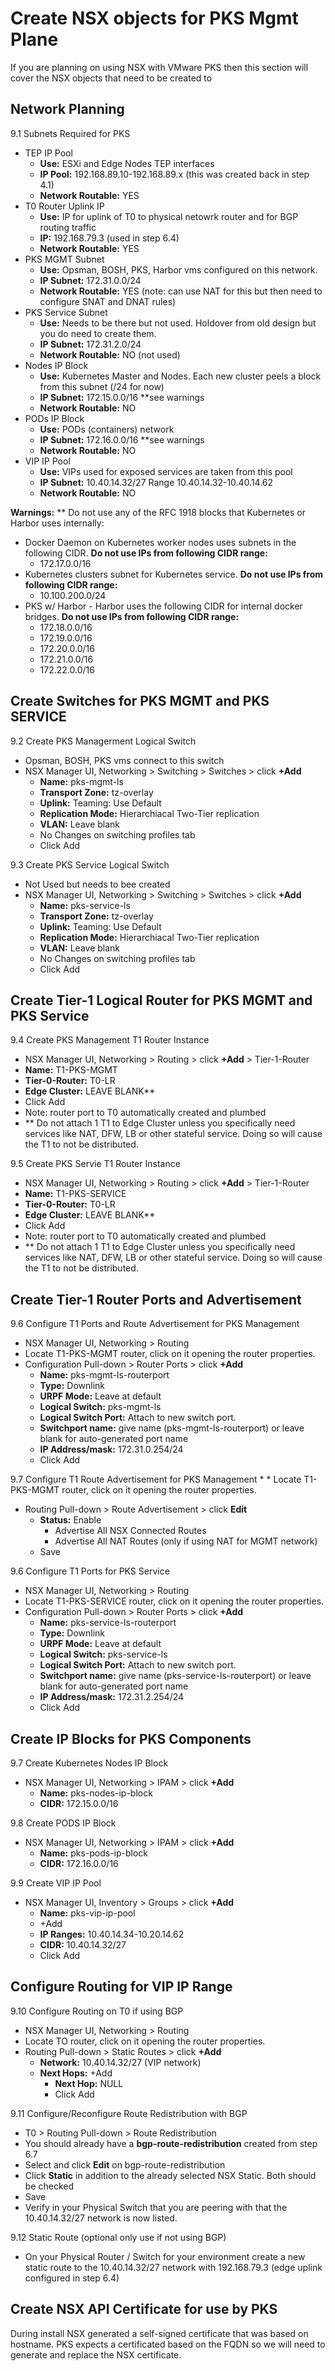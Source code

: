 # Create NSX objects for PKS Mgmt Plane

If you are planning on using NSX with VMware PKS then this section will cover the NSX objects that need to be created to

## Network Planning
9.1 Subnets Required for PKS
  * TEP IP Pool
    * **Use:** ESXi and Edge Nodes TEP interfaces
    * **IP Pool:** 192.168.89.10-192.168.89.x (this was created back in step 4.1)
    * **Network Routable:** YES
  * T0 Router Uplink IP
    * **Use:** IP for uplink of T0 to physical netowrk router and for BGP routing traffic
    * **IP:** 192.168.79.3 (used in step 6.4)
    * **Network Routable:** YES
  * PKS MGMT Subnet
    * **Use:** Opsman, BOSH, PKS, Harbor vms configured on this network.
    * **IP Subnet:** 172.31.0.0/24
    * **Network Routable:** YES (note: can use NAT for this but then need to configure SNAT and DNAT rules)
  * PKS Service Subnet
    * **Use:** Needs to be there but not used.  Holdover from old design but you do need to create them.
    * **IP Subnet:** 172.31.2.0/24
    * **Network Routable:** NO (not used)
  * Nodes IP Block
    * **Use:** Kubernetes Master and Nodes. Each new cluster peels a block from this subnet (/24 for now)
    * **IP Subnet:** 172.15.0.0/16 **see warnings
    * **Network Routable:** NO
  * PODs IP Block
    * **Use:** PODs (containers) network
    * **IP Subnet:** 172.16.0.0/16 **see warnings
    * **Network Routable:** NO
  * VIP IP Pool
    * **Use:** VIPs used for exposed services are taken from this pool
    * **IP Subnet:** 10.40.14.32/27
    Range 10.40.14.32-10.40.14.62
    * **Network Routable:** NO

  **Warnings:** ** Do not use any of the RFC 1918 blocks that Kubernetes or Harbor uses internally:

  * Docker Daemon on Kubernetes worker nodes uses subnets in the following CIDR.  **Do not use IPs from following CIDR range:**
    * 172.17.0.0/16
  * Kubernetes clusters subnet for Kubernetes service.  **Do not use IPs from following CIDR range:**
    * 10.100.200.0/24
  * PKS w/ Harbor - Harbor uses the following CIDR for internal docker bridges.  **Do not use IPs from following CIDR range:**
    * 172.18.0.0/16
    * 172.19.0.0/16
    * 172.20.0.0/16
    * 172.21.0.0/16
    * 172.22.0.0/16

## Create Switches for PKS MGMT and PKS SERVICE

9.2 Create PKS Managerment Logical Switch
  * Opsman, BOSH, PKS vms connect to this switch
  * NSX Manager UI, Networking > Switching > Switches > click **+Add**
    * **Name:** pks-mgmt-ls
    * **Transport Zone:** tz-overlay
    * **Uplink:** Teaming: Use Default
    * **Replication Mode:** Hierarchiacal Two-Tier replication
    * **VLAN:** Leave blank
    * No Changes on switching profiles tab
    * Click Add

9.3 Create PKS Service Logical Switch
  * Not Used but needs to bee created
  * NSX Manager UI, Networking > Switching > Switches > click **+Add**
    * **Name:** pks-service-ls
    * **Transport Zone:** tz-overlay
    * **Uplink:** Teaming: Use Default
    * **Replication Mode:** Hierarchiacal Two-Tier replication
    * **VLAN:** Leave blank
    * No Changes on switching profiles tab
    * Click Add

## Create Tier-1 Logical Router for PKS MGMT and PKS Service

9.4 Create PKS Management T1 Router Instance
  * NSX Manager UI, Networking > Routing > click **+Add** > Tier-1-Router
  * **Name:** T1-PKS-MGMT
  * **Tier-0-Router:** T0-LR
  * **Edge Cluster:** LEAVE BLANK**
  * Click Add
  * Note: router port to T0 automatically created and plumbed
  * ** Do not attach 1 T1 to Edge Cluster unless you specifically need services like NAT, DFW, LB or other stateful service.  Doing so will cause the T1 to not be distributed.

  9.5 Create PKS Servie T1 Router Instance
  * NSX Manager UI, Networking > Routing > click **+Add** > Tier-1-Router
  * **Name:** T1-PKS-SERVICE
  * **Tier-0-Router:** T0-LR
  * **Edge Cluster:** LEAVE BLANK**
  * Click Add
  * Note: router port to T0 automatically created and plumbed
  * ** Do not attach 1 T1 to Edge Cluster unless you specifically need services like NAT, DFW, LB or other stateful service.  Doing so will cause the T1 to not be distributed.

## Create Tier-1 Router Ports and Advertisement

9.6 Configure T1 Ports and Route Advertisement for PKS Management
  * NSX Manager UI, Networking > Routing
  * Locate T1-PKS-MGMT router, click on it opening the router properties.
  * Configuration Pull-down > Router Ports > click **+Add**
    * **Name:** pks-mgmt-ls-routerport
    * **Type:** Downlink
    * **URPF Mode:** Leave at default
    * **Logical Switch:** pks-mgmt-ls
    * **Logical Switch Port:** Attach to new switch port.
    * **Switchport name:** give name (pks-mgmt-ls-routerport) or leave blank for auto-generated port name
    * **IP Address/mask:** 172.31.0.254/24
    * Click Add
  
  9.7 Configure T1 Route Advertisement for PKS Management
    * * Locate T1-PKS-MGMT router, click on it opening the router properties.
  * Routing Pull-down > Route Advertisement > click **Edit**
    * **Status:** Enable
      * Advertise All NSX Connected Routes
      * Advertise All NAT Routes (only if using NAT for MGMT network)
    * Save

9.6 Configure T1 Ports for PKS Service
  * NSX Manager UI, Networking > Routing
  * Locate T1-PKS-SERVICE router, click on it opening the router properties.
  * Configuration Pull-down > Router Ports > click **+Add**
    * **Name:** pks-service-ls-routerport
    * **Type:** Downlink
    * **URPF Mode:** Leave at default
    * **Logical Switch:** pks-service-ls
    * **Logical Switch Port:** Attach to new switch port.
    * **Switchport name:** give name (pks-service-ls-routerport) or leave blank for auto-generated port name
    * **IP Address/mask:** 172.31.2.254/24
    * Click Add

## Create IP Blocks for PKS Components
9.7 Create Kubernetes Nodes IP Block
  * NSX Manager UI, Networking > IPAM > click **+Add**
    * **Name:** pks-nodes-ip-block
    * **CIDR:** 172.15.0.0/16

9.8 Create PODS IP Block
  * NSX Manager UI, Networking > IPAM > click **+Add**
    * **Name:** pks-pods-ip-block
    * **CIDR:** 172.16.0.0/16

9.9 Create VIP IP Pool
  * NSX Manager UI, Inventory > Groups > click **+Add**
    * **Name:** pks-vip-ip-pool
    * +Add
    * **IP Ranges:** 10.40.14.34-10.20.14.62
    * **CIDR:** 10.40.14.32/27
    * Click Add

## Configure Routing for VIP IP Range
9.10 Configure Routing on T0 if using BGP
  * NSX Manager UI, Networking > Routing
  * Locate TO router, click on it opening the router properties.
  * Routing Pull-down > Static Routes > click **+Add**
    * **Network:** 10.40.14.32/27 (VIP network)
    * **Next Hops:** +Add
      * **Next Hop:** NULL
      * Click Add

9.11 Configure/Reconfigure Route Redistribution with BGP
  * T0 > Routing Pull-down > Route Redistribution
  * You should already have a **bgp-route-redistribution** created from step 6.7
  * Select and click **Edit** on bgp-route-redistribution
  * Click **Static** in addition to the already selected NSX Static.  Both should be checked
  * Save
  * Verify in your Physical Switch that you are peering with that the 10.40.14.32/27 network is now listed.

9.12 Static Route (optional only use if not using BGP)
  * On your Physical Router / Switch for your environment create a new static route to the 10.40.14.32/27 network with 192.168.79.3 (edge uplink configured in step 6.4)

  ## Create NSX API Certificate for use by PKS

  During install NSX generated a self-signed certificate that was based on hostname.  PKS expects a certificated based on the FQDN so we will need to generate and replace the NSX certificate.


